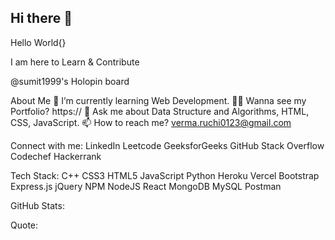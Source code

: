 ## Hi there 👋

<!--
**RuchiVerma2004/RuchiVerma2004** is a ✨ _special_ ✨ repository because its `README.md` (this file) appears on your GitHub profile.

Here are some ideas to get you started:

- 🔭 I’m currently working on ...
- 🌱 I’m currently learning ...
- 👯 I’m looking to collaborate on ...
- 🤔 I’m looking for help with ...
- 💬 Ask me about ...
- 📫 How to reach me: ...
- 😄 Pronouns: ...
- ⚡ Fun fact: ...
-->
Hello World{}


I am here to Learn & Contribute

@sumit1999's Holopin board

 About Me 
🌱 I’m currently learning Web Development.
👨‍💻 Wanna see my Portfolio? https://
💬 Ask me about Data Structure and Algorithms, HTML, CSS, JavaScript.
📫 How to reach me? verma.ruchi0123@gmail.com


 Connect with me:
LinkedIn Leetcode GeeksforGeeks GitHub Stack Overflow Codechef Hackerrank

 Tech Stack:
C++ CSS3 HTML5 JavaScript Python Heroku Vercel Bootstrap Express.js jQuery NPM NodeJS React MongoDB MySQL Postman

 GitHub Stats:
    
 Quote:
